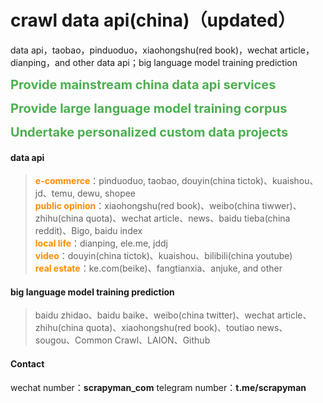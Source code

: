 # crawl data api(china)（updated）
data api，taobao，pinduoduo，xiaohongshu(red book)，wechat article，dianping，and other data api；big language model training prediction

<span style="font-weight: bold; color: #4CAF50; font-size:20px ">Provide mainstream china data api services</span>

<span style="font-weight: bold; color: #4CAF50; font-size:20px ">Provide large language model training corpus</span>

<span style="font-weight: bold; color: #4CAF50; font-size:20px ">Undertake personalized custom data projects</span>


#### data api
> <span style="color:darkorange; font-weight:bold;">e-commerce</span>：pinduoduo, taobao, douyin(china tictok)、kuaishou、jd、temu, dewu, shopee<br>
<span style="color:darkorange; font-weight:bold;">public opinion</span>：xiaohongshu(red book)、weibo(china tiwwer)、zhihu(china quota)、wechat article、news、baidu tieba(china reddit)、Bigo, baidu index<br>
<span style="color:darkorange; font-weight:bold;">local life</span>：dianping, ele.me, jddj<br>
<span style="color:darkorange; font-weight:bold;">video</span>：douyin(china tictok)、kuaishou、bilibili(china youtube)<br>
<span style="color:darkorange; font-weight:bold;">real estate</span>：ke.com(beike)、fangtianxia、anjuke, and other<br>

#### big language model training prediction
> baidu zhidao、baidu baike、weibo(china twitter)、wechat article、zhihu(china quota)、xiaohongshu(red book)、toutiao news、sougou、Common Crawl、LAION、Github
> 
#### Contact

wechat number：**scrapyman_com**
telegram number：**t.me/scrapyman**

